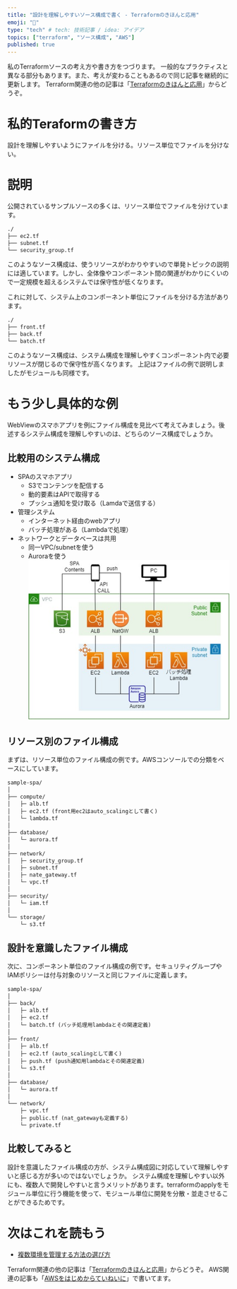 ```yaml
---
title: "設計を理解しやすいソース構成で書く - Terraformのきほんと応用"
emoji: "🍳"
type: "tech" # tech: 技術記事 / idea: アイデア
topics: ["terraform", "ソース構成", "AWS"]
published: true
---
```

私のTerraformソースの考え方や書き方をつづります。
一般的なプラクティスと異なる部分もあります。また、考えが変わることもあるので同じ記事を継続的に更新します。
Terraform関連の他の記事は「[Terraformのきほんと応用](https://zenn.dev/sway/articles/terraform_index_list)」からどうぞ。

# 私的Teraformの書き方
設計を理解しやすいようにファイルを分ける。リソース単位でファイルを分けない。

# 説明
公開されているサンプルソースの多くは、リソース単位でファイルを分けています。
```
./
├── ec2.tf
├── subnet.tf
└── security_group.tf
```
このようなソース構成は、使うリソースがわかりやすいので単発トピックの説明には適しています。しかし、全体像やコンポーネント間の関連がわかりにくいので一定規模を超えるシステムでは保守性が低くなります。

これに対して、システム上のコンポーネント単位にファイルを分ける方法があります。
```
./
├── front.tf
├── back.tf
└── batch.tf
```
このようなソース構成は、システム構成を理解しやすくコンポーネント内で必要リソースが閉じるので保守性が高くなります。
上記はファイルの例で説明しましたがモジュールも同様です。

# もう少し具体的な例
WebViewのスマホアプリを例にファイル構成を見比べて考えてみましょう。後述するシステム構成を理解しやすいのは、どちらのソース構成でしょうか。

## 比較用のシステム構成
- SPAのスマホアプリ
    - S3でコンテンツを配信する
    - 動的要素はAPIで取得する
    - プッシュ通知を受け取る（Lamdaで送信する）
- 管理システム
    - インターネット経由のwebアプリ
    - バッチ処理がある（Lambdaで処理）
- ネットワークとデータベースは共用
    - 同一VPC/subnetを使う
    - Auroraを使う
![system architecture](/images/terraform_style_srcstructure/terraform_style_srcstructure_00.jpg)

## リソース別のファイル構成
まずは、リソース単位のファイル構成の例です。AWSコンソールでの分類をベースにしています。
```
sample-spa/
│
├── compute/
│   ├─ alb.tf
│   ├─ ec2.tf (front用ec2はauto_scalingとして書く)
│   └─ lambda.tf
│
├── database/
│   └─ aurora.tf
│
├── network/
│   ├─ security_group.tf
│   ├─ subnet.tf
│   ├─ nate_gateway.tf
│   └─ vpc.tf
│
├── security/
│   └─ iam.tf
│
└── storage/
    └─ s3.tf
```

## 設計を意識したファイル構成
次に、コンポーネント単位のファイル構成の例です。セキュリティグループやIAMポリシーは付与対象のリソースと同じファイルに定義します。
```
sample-spa/
│
├── back/
│   ├─ alb.tf
│   ├─ ec2.tf
│   └─ batch.tf (バッチ処理用lambdaとその関連定義)
│
├── front/
│   ├─ alb.tf
│   ├─ ec2.tf (auto_scalingとして書く)
│   ├─ push.tf (push通知用lambdaとその関連定義)
│   └─ s3.tf
│
├── database/
│   └─ aurora.tf
│
└── network/
    ├─ vpc.tf
    ├─ public.tf (nat_gatewayも定義する)
    └─ private.tf
```

## 比較してみると
設計を意識したファイル構成の方が、システム構成図に対応していて理解しやすいと感じる方が多いのではないでしょうか。
システム構成を理解しやすい以外にも、複数人で開発しやすいと言うメリットがあります。terraformのapplyをモジュール単位に行う機能を使って、モジュール単位に開発を分散・並走させることができるためです。

# 次はこれを読もう
- [複数環境を管理する方法の選び方](https://zenn.dev/sway/articles/terraform_style_envcomparisontable)

Terraform関連の他の記事は「[Terraformのきほんと応用](https://zenn.dev/sway/articles/terraform_index_list)」からどうぞ。
AWS関連の記事も「[AWSをはじめからていねいに](https://zenn.dev/sway/articles/aws_index_list)」で書いてます。
